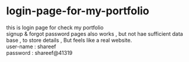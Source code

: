 # login-page-for-my-portfolio

this is login page for check my portfolio<br>
signup & forgot password pages also works , but not hae sufficient data base , to store details , But feels like a real website.<br>
user-name : shareef<br>
password : shareef@41319
